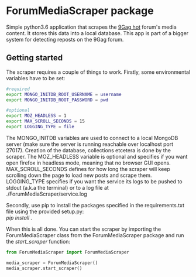 ForumMediaScraper package
=========================
Simple python3.6 application that scrapes the [9Gag hot](https://9gag.com/hot) forum's media content. It stores
this data into a local database. This app is part of a bigger system for detecting reposts on the 9Gag forum.

Getting started
---------------
The scraper requires a couple of things to work. Firstly, some environmental variables have to be set:

```bash
#required
export MONGO_INITDB_ROOT_USERNAME = username
export MONGO_INITDB_ROOT_PASSWORD = pwd

#optional
export MOZ_HEADLESS = 1
export MAX_SCROLL_SECONDS = 15
export LOGGING_TYPE = file
```

The MONGO_INITDB variables are used to connect to a local MongoDB server (make sure the server is running
reachable over localhost port 27017). Creation of the database, collections etcetera is done by the scraper.
The MOZ_HEADLESS variable is optional and specifies if you want open firefox in headless mode, meaning that 
no browser GUI opens. MAX_SCROLL_SECONDS defines for how long the scraper will keep scrolling down the page 
to load new posts and scrape them. LOGGING_TYPE specifies if you want the service its logs to be pushed to 
stdout (a.k.a the terminal) or to a log file at ./ForumMediaScraper/service.log

Secondly, use pip to install the packages specified in the requirements.txt file using the provided setup.py:\
*pip install .*

When this is all done. You can start the scraper by importing the ForumMediaScraper class from the ForumMediaScraper
package and run the *start_scraper* function:
```python
from ForumMediaScraper import ForumMediaScraper

media_scraper = ForumMediaScraper()
media_scraper.start_scraper()
```